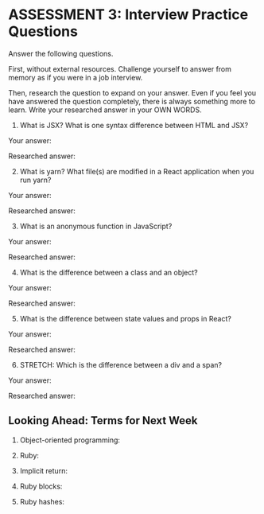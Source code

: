 # ASSESSMENT 3: Interview Practice Questions

Answer the following questions.

First, without external resources. Challenge yourself to answer from memory as if you were in a job interview.

Then, research the question to expand on your answer. Even if you feel you have answered the question completely, there is always something more to learn. Write your researched answer in your OWN WORDS.

1. What is JSX? What is one syntax difference between HTML and JSX?

Your answer:

Researched answer:

2. What is yarn? What file(s) are modified in a React application when you run yarn?

Your answer:

Researched answer:

3. What is an anonymous function in JavaScript?

Your answer:

Researched answer:

4. What is the difference between a class and an object?

Your answer:

Researched answer:

5. What is the difference between state values and props in React?

Your answer:

Researched answer:

6. STRETCH: Which is the difference between a div and a span?

Your answer:

Researched answer:

## Looking Ahead: Terms for Next Week

1. Object-oriented programming:

2. Ruby:

3. Implicit return:

4. Ruby blocks:

5. Ruby hashes:
